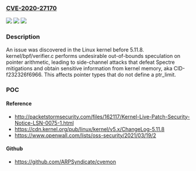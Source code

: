### [CVE-2020-27170](https://cve.mitre.org/cgi-bin/cvename.cgi?name=CVE-2020-27170)
![](https://img.shields.io/static/v1?label=Product&message=n%2Fa&color=blue)
![](https://img.shields.io/static/v1?label=Version&message=n%2Fa&color=blue)
![](https://img.shields.io/static/v1?label=Vulnerability&message=n%2Fa&color=brighgreen)

### Description

An issue was discovered in the Linux kernel before 5.11.8. kernel/bpf/verifier.c performs undesirable out-of-bounds speculation on pointer arithmetic, leading to side-channel attacks that defeat Spectre mitigations and obtain sensitive information from kernel memory, aka CID-f232326f6966. This affects pointer types that do not define a ptr_limit.

### POC

#### Reference
- http://packetstormsecurity.com/files/162117/Kernel-Live-Patch-Security-Notice-LSN-0075-1.html
- https://cdn.kernel.org/pub/linux/kernel/v5.x/ChangeLog-5.11.8
- https://www.openwall.com/lists/oss-security/2021/03/19/2

#### Github
- https://github.com/ARPSyndicate/cvemon

